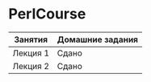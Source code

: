 # PerlCourse
| Занятия       | Домашние задания |
| ------------- | ---------------- |
| Лекция 1      | Сдано  |
| Лекция 2      | Сдано  |